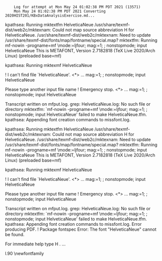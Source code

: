         Log for attempt at Mon May 24 01:02:38 PM PDT 2021 (13571)
        Mon May 24 01:02:38 PM PDT 2021 Converting 2020HIST201/KBxDataAnalysisExercise.md...

kpathsea: Running mktextfm HelveticaNeue
/usr/share/texmf-dist/web2c/mktexnam: Could not map source abbreviation H for HelveticaNeue.
/usr/share/texmf-dist/web2c/mktexnam: Need to update /usr/share/texmf-dist/fonts/map/fontname/special.map?
mktextfm: Running mf-nowin -progname=mf \mode:=ljfour; mag:=1; ; nonstopmode; input HelveticaNeue
This is METAFONT, Version 2.7182818 (TeX Live 2020/Arch Linux) (preloaded base=mf)

kpathsea: Running mktexmf HelveticaNeue

! I can't find file `HelveticaNeue'.
<*> ... mag:=1; ; nonstopmode; input HelveticaNeue
                                                  
Please type another input file name
! Emergency stop.
<*> ... mag:=1; ; nonstopmode; input HelveticaNeue
                                                  
Transcript written on mfput.log.
grep: HelveticaNeue.log: No such file or directory
mktextfm: `mf-nowin -progname=mf \mode:=ljfour; mag:=1; ; nonstopmode; input HelveticaNeue' failed to make HelveticaNeue.tfm.
kpathsea: Appending font creation commands to missfont.log.

kpathsea: Running mktextfm HelveticaNeue
/usr/share/texmf-dist/web2c/mktexnam: Could not map source abbreviation H for HelveticaNeue.
/usr/share/texmf-dist/web2c/mktexnam: Need to update /usr/share/texmf-dist/fonts/map/fontname/special.map?
mktextfm: Running mf-nowin -progname=mf \mode:=ljfour; mag:=1; ; nonstopmode; input HelveticaNeue
This is METAFONT, Version 2.7182818 (TeX Live 2020/Arch Linux) (preloaded base=mf)

kpathsea: Running mktexmf HelveticaNeue

! I can't find file `HelveticaNeue'.
<*> ... mag:=1; ; nonstopmode; input HelveticaNeue
                                                  
Please type another input file name
! Emergency stop.
<*> ... mag:=1; ; nonstopmode; input HelveticaNeue
                                                  
Transcript written on mfput.log.
grep: HelveticaNeue.log: No such file or directory
mktextfm: `mf-nowin -progname=mf \mode:=ljfour; mag:=1; ; nonstopmode; input HelveticaNeue' failed to make HelveticaNeue.tfm.
kpathsea: Appending font creation commands to missfont.log.
Error producing PDF.
! Package fontspec Error: The font "HelveticaNeue" cannot be found.

For immediate help type H <return>.
 ...                                              
                                                  
l.90 \newfontfamily

